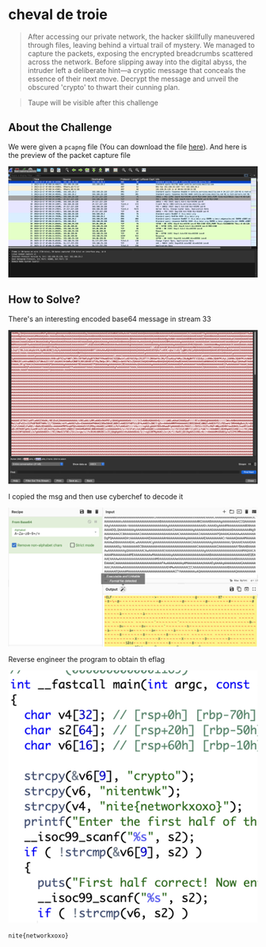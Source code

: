 # cheval de troie
> After accessing our private network, the hacker skillfully maneuvered through files, leaving behind a virtual trail of mystery. We managed to capture the packets, exposing the encrypted breadcrumbs scattered across the network. Before slipping away into the digital abyss, the intruder left a deliberate hint—a cryptic message that conceals the essence of their next move. Decrypt the message and unveil the obscured 'crypto' to thwart their cunning plan.

> Taupe will be visible after this challenge

## About the Challenge
We were given a `pcapng` file (You can download the file [here](initial-report.pcapng)). And here is the preview of the packet capture file

![preview](images/preview.png)

## How to Solve?
There's an interesting encoded base64 message in stream 33

![stream33](images/stream33.png)

I copied the msg and then use cyberchef to decode it

![base64](images/base64.png)

Reverse engineer the program to obtain th eflag

![flag](images/flag.png)

```
nite{networkxoxo}
```